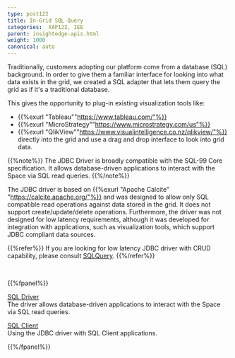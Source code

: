 ```yaml
---
type: post122
title: In-Grid SQL Query
categories:  XAP122, IEE
parent: insightedge-apis.html
weight: 1000
canonical: auto
---
```

 

Traditionally, customers adopting our platform come from a database (SQL) background. 
In order to give them a familiar interface for looking into what data exists in the grid, we created a SQL adapter that lets them query the grid as if it's a traditional database. 

This gives the opportunity to plug-in existing visualization tools like:<br>
* {{%exurl "Tableau""https://www.tableau.com/"%}}<br>
* {{%exurl "MicroStrategy""https://www.microstrategy.com/us"%}}<br>
* {{%exurl "QlikView""https://www.visualintelligence.co.nz/qlikview/"%}}<br>
directly into the grid and use a drag and drop interface to look into grid data.

{{%note%}}
The JDBC Driver is broadly compatible with the SQL-99 Core specification. It allows database-driven applications to interact with the Space via SQL read queries. 
{{%/note%}}


The JDBC driver is based on {{%exurl "Apache Calcite" "https://calcite.apache.org/"%}} and was designed to allow only SQL compatible read operations against data stored in the grid. 
It does not support create/update/delete operations. Furthermore, the driver was not designed for low latency requirements, although it was developed for integration with applications, such as visualization tools, which support JDBC compliant data sources.


{{%refer%}}
If you are looking for low latency JDBC driver with CRUD capability, please consult [SQLQuery](./jdbc-driver.html).
{{%/refer%}}
 
<br>
 
{{%fpanel%}}

[SQL Driver](./sql-driver.html)<br>
The driver allows database-driven applications to interact with the Space via SQL read queries.
 
[SQL Client](./sql-client.html)<br>
Using the JDBC driver with SQL Client applications.  
  
 
{{%/fpanel%}}

